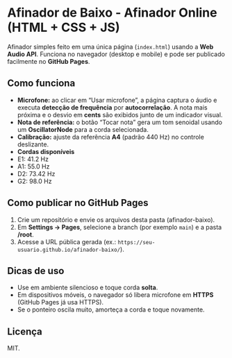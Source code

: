# Afinador de Baixo - Afinador Online (HTML + CSS + JS)

Afinador simples feito em uma única página (`index.html`) usando a **Web Audio API**. Funciona no navegador (desktop e mobile) e pode ser publicado facilmente no **GitHub Pages**.

## Como funciona
- **Microfone:** ao clicar em “Usar microfone”, a página captura o áudio e executa **detecção de frequência** por **autocorrelação**. A nota mais próxima e o desvio em **cents** são exibidos junto de um indicador visual.
- **Nota de referência:** o botão “Tocar nota” gera um tom senoidal usando um **OscillatorNode** para a corda selecionada.
- **Calibração:** ajuste da referência **A4** (padrão 440 Hz) no controle deslizante.
- **Cordas disponíveis**
- E1: 41.2 Hz
- A1: 55.0 Hz
- D2: 73.42 Hz
- G2: 98.0 Hz

## Como publicar no GitHub Pages
1. Crie um repositório e envie os arquivos desta pasta (afinador-baixo).
2. Em **Settings → Pages**, selecione a branch (por exemplo `main`) e a pasta **/root**.
3. Acesse a URL pública gerada (ex.: `https://seu-usuario.github.io/afinador-baixo/`).

## Dicas de uso
- Use em ambiente silencioso e toque corda **solta**.
- Em dispositivos móveis, o navegador só libera microfone em **HTTPS** (GitHub Pages já usa HTTPS).
- Se o ponteiro oscila muito, amorteça a corda e toque novamente.

## Licença
MIT.
